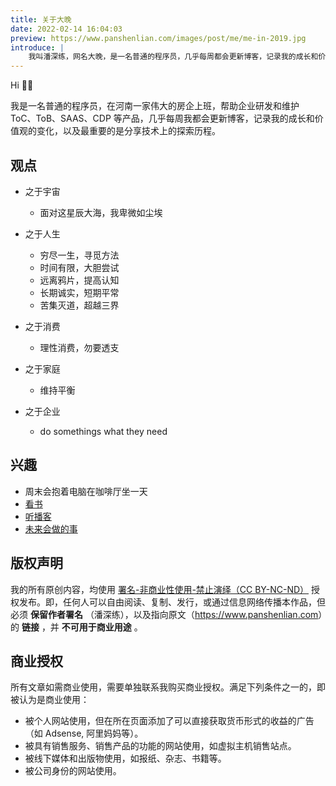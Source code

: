 ```yaml
---
title: 关于大晚
date: 2022-02-14 16:04:03
preview: https://www.panshenlian.com/images/post/me/me-in-2019.jpg
introduce: |
    我叫潘深练，网名大晚，是一名普通的程序员，几乎每周都会更新博客，记录我的成长和价值观的变化，以及最重要的是分享技术上的探索历程。
---
```


Hi 👋🏼

我是一名普通的程序员，在河南一家伟大的房企上班，帮助企业研发和维护 ToC、ToB、SAAS、CDP 等产品，几乎每周我都会更新博客，记录我的成长和价值观的变化，以及最重要的是分享技术上的探索历程。

<!-- <div style="width:100%;margin:auto;text-align:center;"><img src="https://www.panshenlian.com/images/post/me/me-in-2019.jpg" width="40%" ></div>-->

## 观点

* 之于宇宙
    * 面对这星辰大海，我卑微如尘埃

* 之于人生
    * 穷尽一生，寻觅方法
    * 时间有限，大胆尝试 
    * 远离鸦片，提高认知
    * 长期诚实，短期平常
    * 苦集灭道，超越三界

* 之于消费
    * 理性消费，勿要透支

* 之于家庭
    * 维持平衡

* 之于企业
    * do somethings what they need

## 兴趣

* 周末会抱着电脑在咖啡厅坐一天
* [看书](/booklist)
* [听播客](/podcasts)
* [未来会做的事](/live)

<a id='licence'></a>
## 版权声明

我的所有原创内容，均使用 [署名-非商业性使用-禁止演绎（CC BY-NC-ND）](https://creativecommons.org/licenses/by-nc-nd/3.0/cn/) 授权发布。即，任何人可以自由阅读、复制、发行，或通过信息网络传播本作品，但必须 **保留作者署名** （潘深练），以及指向原文（<https://www.panshenlian.com>）的 **链接** ，并 **不可用于商业用途** 。

## 商业授权

所有文章如需商业使用，需要单独联系我购买商业授权。满足下列条件之一的，即被认为是商业使用：

* 被个人网站使用，但在所在页面添加了可以直接获取货币形式的收益的广告（如 Adsense, 阿里妈妈等）。
* 被具有销售服务、销售产品的功能的网站使用，如虚拟主机销售站点。
* 被线下媒体和出版物使用，如报纸、杂志、书籍等。
* 被公司身份的网站使用。  